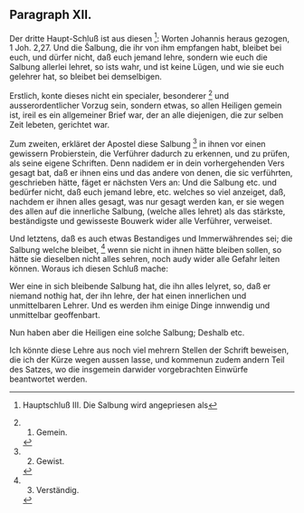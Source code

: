 <!-- Seite 89 -->

Paragraph XII.
--------------

Der dritte Haupt-Schluß ist aus diesen [^k2r38]:
Worten Johannis heraus gezogen, 1 Joh. 2,27.
Und die Šalbung, die ihr von ihm empfangen
habt, bleibet bei euch, und dürfer nicht, daß euch
jemand lehre, sondern wie euch die Salbung allerlei
lehret, so ists wahr, und ist keine Lügen,
und wie sie euch gelehrer hat, so bleibet bei demselbigen.
<!-- Seite 90 -->

Erstlich, konte dieses nicht ein specialer, besonderer [^k2r39]
und ausserordentlicher Vorzug sein, sondern etwas, so 
allen Heiligen gemein ist, ireil es ein allgemeiner Brief
war, der an alle diejenigen, die zur selben Zeit lebeten,
gerichtet war.

Zum zweiten, erkläret der Apostel diese Salbung [^k2r40]
in ihnen vor einen gewissern Probierstein, die Verführer
dadurch zu erkennen, und zu prüfen, als seine eigene
Schriften. Denn nadidem er in dein vorhergehenden
Vers gesagt bat, daß er ihnen eins und das andere von
denen, die sic verführten, geschrieben hätte, fäget er
nächsten Vers an: Und die Salbung etc. und bedürfer
nicht, daß euch jemand lebre, etc. welches
so viel anzeiget, daß, nachdem er ihnen alles gesagt,
was nur gesagt werden kan, er sie wegen des allen auf
die innerliche Salbung, (welche alles lehret) als das
stärkste, beständigste und gewisseste Bouwerk wider
alle Verführer, verweiset.

Und letztens, daß es auch etwas Bestandiges und
Immerwährendes sei; die Salbung welche bleibet, [^k2r41]
wenn sie nicht in ihnen hätte bleiben sollen, so hätte
sie dieselben nicht alles sehren, noch audy wider alle Gefahr
leiten können. Woraus ich diesen Schluß mache:

Wer eine in sich bleibende Salbung hat, die ihn alles
lelyret, so, daß er niemand nothig hat, der ihn lehre, der
hat einen innerlichen und unmittelbaren Lehrer. Und
es werden ihm einige Dinge innwendig und unmittelbar
geoffenbart.

Nun haben aber die Heiligen eine solche Salbung; 
Deshalb
 etc. 

Ich könnte diese Lehre aus noch viel mehrern Stellen
der Schrift beweisen, die ich der Kürze wegen aussen
lasse, und kommenun zudem andern Teil des Satzes,
wo die insgemein darwider vorgebrachten Einwürfe
beantwortet werden.
<!-- Seite 91 -->


[^k2r38]: Hauptschluß III. Die Salbung wird angepriesen als 
[^k2r39]: 1. Gemein.
[^k2r40]: 2. Gewist.
[^k2r41]: 3. Verständig.